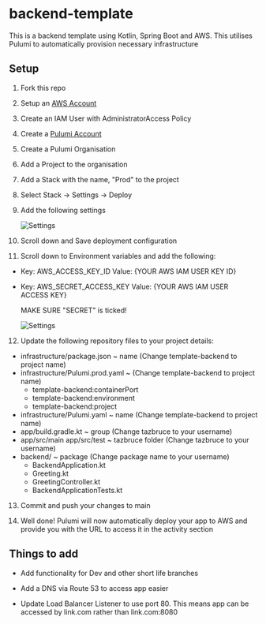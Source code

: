 # backend-template
This is a backend template using Kotlin, Spring Boot and AWS. This utilises Pulumi to automatically provision necessary infrastructure

## Setup

1. Fork this repo

2. Setup an [AWS Account](https://aws.amazon.com/)

3. Create an IAM User with AdministratorAccess Policy

4. Create a [Pulumi Account](https://www.pulumi.com/)

5. Create a Pulumi Organisation

6. Add a Project to the organisation

7. Add a Stack with the name, "Prod" to the project

8. Select Stack -> Settings -> Deploy

9. Add the following settings

   ![Settings](https://i.ibb.co/0sLnsJQ/Web-capture-5-5-2023-144337-app-pulumi-com.jpg)

10. Scroll down and Save deployment configuration

11. Scroll down to Environment variables and add the following:
- Key: AWS_ACCESS_KEY_ID Value: {YOUR AWS IAM USER KEY ID}
- Key: AWS_SECRET_ACCESS_KEY Value: {YOUR AWS IAM USER ACCESS KEY}

  MAKE SURE "SECRET" is ticked!

  ![Settings](https://i.ibb.co/PCL00wC/image.png)

12. Update the following repository files to your project details:
- infrastructure/package.json ~ name (Change template-backend to project name)
- infrastructure/Pulumi.prod.yaml ~ (Change template-backend to project name)
    - template-backend:containerPort
    - template-backend:environment
    - template-backend:project
- infrastructure/Pulumi.yaml ~ name  (Change template-backend to project name)
- app/build.gradle.kt ~ group (Change tazbruce to your username)
- app/src/main app/src/test ~ tazbruce folder (Change tazbruce to your username)
- backend/ ~ package (Change package name to your username)
    - BackendApplication.kt
    - Greeting.kt
    - GreetingController.kt
    - BackendApplicationTests.kt

13. Commit and push your changes to main

14. Well done! Pulumi will now automatically deploy your app to AWS and provide you with the URL 
    to access it in the activity section


## Things to add

- Add functionality for Dev and other short life branches

- Add a DNS via Route 53 to access app easier

- Update Load Balancer Listener to use port 80. This means app can be accessed by link.com rather than link.com:8080